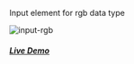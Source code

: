 Input element for rgb data type

![input-rgb](https://arodic.github.com/input-rgb/preview.png "input-rgb")

##### [Live Demo](http://arodic.github.com/input-rgb/)
